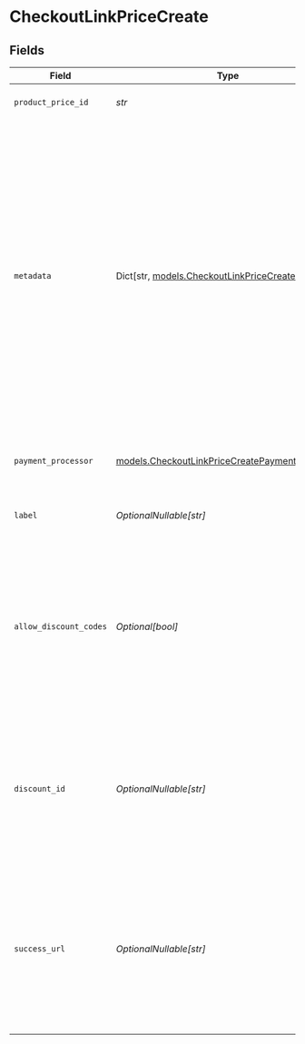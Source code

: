 # CheckoutLinkPriceCreate


## Fields

| Field                                                                                                                                                                                                                                                                                                   | Type                                                                                                                                                                                                                                                                                                    | Required                                                                                                                                                                                                                                                                                                | Description                                                                                                                                                                                                                                                                                             |
| ------------------------------------------------------------------------------------------------------------------------------------------------------------------------------------------------------------------------------------------------------------------------------------------------------- | ------------------------------------------------------------------------------------------------------------------------------------------------------------------------------------------------------------------------------------------------------------------------------------------------------- | ------------------------------------------------------------------------------------------------------------------------------------------------------------------------------------------------------------------------------------------------------------------------------------------------------- | ------------------------------------------------------------------------------------------------------------------------------------------------------------------------------------------------------------------------------------------------------------------------------------------------------- |
| `product_price_id`                                                                                                                                                                                                                                                                                      | *str*                                                                                                                                                                                                                                                                                                   | :heavy_check_mark:                                                                                                                                                                                                                                                                                      | ID of the product price to checkout.                                                                                                                                                                                                                                                                    |
| `metadata`                                                                                                                                                                                                                                                                                              | Dict[str, [models.CheckoutLinkPriceCreateMetadata](../models/checkoutlinkpricecreatemetadata.md)]                                                                                                                                                                                                       | :heavy_minus_sign:                                                                                                                                                                                                                                                                                      | Key-value object allowing you to store additional information.<br/><br/>The key must be a string with a maximum length of **40 characters**.<br/>The value must be either:<br/>    * A string with a maximum length of **500 characters**<br/>    * An integer<br/>    * A boolean<br/><br/>You can store up to **50 key-value pairs**. |
| `payment_processor`                                                                                                                                                                                                                                                                                     | [models.CheckoutLinkPriceCreatePaymentProcessor](../models/checkoutlinkpricecreatepaymentprocessor.md)                                                                                                                                                                                                  | :heavy_check_mark:                                                                                                                                                                                                                                                                                      | Payment processor to use. Currently only Stripe is supported.                                                                                                                                                                                                                                           |
| `label`                                                                                                                                                                                                                                                                                                 | *OptionalNullable[str]*                                                                                                                                                                                                                                                                                 | :heavy_minus_sign:                                                                                                                                                                                                                                                                                      | Optional label to distinguish links internally                                                                                                                                                                                                                                                          |
| `allow_discount_codes`                                                                                                                                                                                                                                                                                  | *Optional[bool]*                                                                                                                                                                                                                                                                                        | :heavy_minus_sign:                                                                                                                                                                                                                                                                                      | Whether to allow the customer to apply discount codes. If you apply a discount through `discount_id`, it'll still be applied, but the customer won't be able to change it.                                                                                                                              |
| `discount_id`                                                                                                                                                                                                                                                                                           | *OptionalNullable[str]*                                                                                                                                                                                                                                                                                 | :heavy_minus_sign:                                                                                                                                                                                                                                                                                      | ID of the discount to apply to the checkout. If the discount is not applicable anymore when opening the checkout link, it'll be ignored.                                                                                                                                                                |
| `success_url`                                                                                                                                                                                                                                                                                           | *OptionalNullable[str]*                                                                                                                                                                                                                                                                                 | :heavy_minus_sign:                                                                                                                                                                                                                                                                                      | URL where the customer will be redirected after a successful payment.You can add the `checkout_id={CHECKOUT_ID}` query parameter to retrieve the checkout session id.                                                                                                                                   |